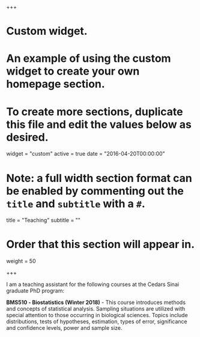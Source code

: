 +++
# Custom widget.
# An example of using the custom widget to create your own homepage section.
# To create more sections, duplicate this file and edit the values below as desired.
widget = "custom"
active = true
date = "2016-04-20T00:00:00"

# Note: a full width section format can be enabled by commenting out the `title` and `subtitle` with a `#`.
title = "Teaching"
subtitle = ""

# Order that this section will appear in.
weight = 50

+++

I am a teaching assistant for the following courses at the Cedars Sinai graduate PhD program:

**BMS510 ‐ Biostatistics (Winter 2018)** - This course introduces methods and concepts of statistical analysis. Sampling situations are utilized with special attention to those occurring in biological sciences. Topics include distributions, tests of hypotheses, estimation, types of error, significance and confidence levels, power and sample size.
